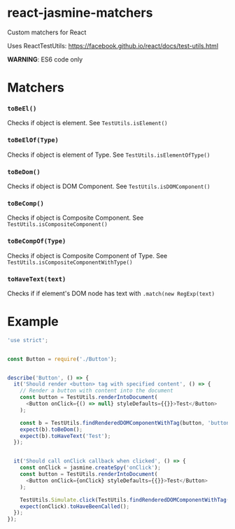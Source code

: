 # react-jasmine-matchers
Custom matchers for React

Uses ReactTestUtils: https://facebook.github.io/react/docs/test-utils.html

**WARNING**: ES6 code only


# Matchers


### `toBeEl()`

Checks if object is element. See `TestUtils.isElement()`

### `toBeElOf(Type)`

Checks if object is element of Type. See `TestUtils.isElementOfType()`

### `toBeDom()`

Checks if object is DOM Component. See `TestUtils.isDOMComponent()`


### `toBeComp()`

Checks if object is Composite Component. See `TestUtils.isCompositeComponent()`


### `toBeCompOf(Type)`

Checks if object is Composite Component of Type. See `TestUtils.isCompositeComponentWithType()`


### `toHaveText(text)`

Checks if if element's DOM node has text with `.match(new RegExp(text)`


# Example

```javascript
'use strict';


const Button = require('./Button');


describe('Button', () => {
  it('Should render <button> tag with specified content', () => {
    // Render a button with content into the document
    const button = TestUtils.renderIntoDocument(
      <Button onClick={() => null} styleDefaults={{}}>Test</Button>
    );

    const b = TestUtils.findRenderedDOMComponentWithTag(button, 'button');
    expect(b).toBeDom();
    expect(b).toHaveText('Test');
  });


  it('Should call onClick callback when clicked', () => {
    const onClick = jasmine.createSpy('onClick');
    const button = TestUtils.renderIntoDocument(
      <Button onClick={onClick} styleDefaults={{}}>Test</Button>
    );

    TestUtils.Simulate.click(TestUtils.findRenderedDOMComponentWithTag(button, 'button'));
    expect(onClick).toHaveBeenCalled();
  });
});
```
